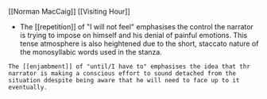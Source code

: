 [[Norman MacCaig]] [[Visiting Hour]]
- The [[repetition]] of "I will not feel" emphasises the control the narrator is trying to impose on himself and his denial of painful emotions. This tense atmosphere is also heightened due to the short, staccato nature of the monosyllabic words used in the stanza. 

```ad-enj
The [[enjambment]] of "until/I have to" emphasises the idea that thr narrator is making a conscious effort to sound detached from the situation ddespite being aware that he will need to face up to it eventually.
```

